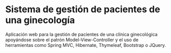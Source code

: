 # Sistema de gestión de pacientes de una ginecología

Aplicación web para la gestión de pacientes de una clínica ginecológica apoyándose sobre el patrón Model-View-Controller y el uso de herramientas como Spring MVC, Hibernate, Thymeleaf, Bootstrap o JQuery.

